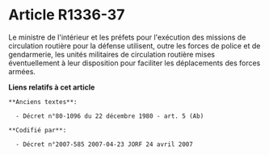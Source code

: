 # Article R1336-37

Le ministre de l'intérieur et les préfets pour l'exécution des missions de circulation routière pour la défense utilisent,
outre les forces de police et de gendarmerie, les unités militaires de circulation routière mises éventuellement à leur
disposition pour faciliter les déplacements des forces armées.

**Liens relatifs à cet article**

	**Anciens textes**:

	  - Décret n°80-1096 du 22 décembre 1980 - art. 5 (Ab)

	**Codifié par**:

	  - Décret n°2007-585 2007-04-23 JORF 24 avril 2007
